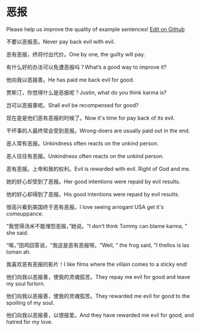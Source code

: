 # 恶报

Please help us improve the quality of example sentences! [Edit on Github](https://github.com/jiyushe/jiyu-example-sentence-source/blob/main/chinese/ebao.md)

<p><span class="chinese">不要以恶报恶。</span><span class="english">Never pay back evil with evil.</span></p>

<p><span class="chinese">恶有恶报，终将付出代价。</span><span class="english">One by one, the guilty will pay.</span></p>

<p><span class="chinese">有什么好的办法可以免遭恶报吗？</span><span class="english">What’s a good way to improve it?</span></p>

<p><span class="chinese">他向我以恶报善。</span><span class="english">He has paid me back evil for good.</span></p>

<p><span class="chinese">贾斯汀，你觉得什么是恶报呢？</span><span class="english">Justin, what do you think karma is?</span></p>

<p><span class="chinese">岂可以恶报善呢。</span><span class="english">Shall evil be recompensed for good?</span></p>

<p><span class="chinese">现在是是他们恶有恶报的时候了。</span><span class="english">Now it's time for pay back of its evil.</span></p>

<p><span class="chinese">干坏事的人最终常会受到恶报。</span><span class="english">Wrong-doers are usually paid out in the end.</span></p>

<p><span class="chinese">恶人常有恶报。</span><span class="english">Unkindness often reacts on the unkind person.</span></p>

<p><span class="chinese">恶人往往有恶报。</span><span class="english">Unkindness often reacts on the unkind person.</span></p>

<p><span class="chinese">恶有恶报。上帝和我的权利。</span><span class="english">Evil is rewarded with evil. Right of God and me.</span></p>

<p><span class="chinese">她的好心却受到了恶报。</span><span class="english">Her good intentions were repaid by evil results.</span></p>

<p><span class="chinese">他的好心却得到了恶报。</span><span class="english">His good intentions were repaid by evil results.</span></p>

<p><span class="chinese">很高兴看到美国终于恶有恶报。</span><span class="english">I love seeing arrogant USA get it's comeuppance.</span></p>

<p><span class="chinese">“我觉得汤米不能埋怨恶报，”她说。</span><span class="english">“I don’t think Tommy can blame karma, ” she said.</span></p>

<p><span class="chinese">“唉，”田鸡回答说，“我这是恶有恶报呀。</span><span class="english">"Well, " the frog said, "I thellos is las toman ah.</span></p>

<p><span class="chinese">我喜欢恶有恶报的影片！</span><span class="english">I like films where the villain comes to a sticky end!</span></p>

<p><span class="chinese">他们向我以恶报善，使我的灵魂孤苦。</span><span class="english">They repay me evil for good and leave my soul forlorn.</span></p>

<p><span class="chinese">他们向我以恶报善，使我的灵魂孤苦。</span><span class="english">They rewarded me evil for good to the spoiling of my soul.</span></p>

<p><span class="chinese">他们向我以恶报善，以恨报爱。</span><span class="english">And they have rewarded me evil for good, and hatred for my love.</span></p>

